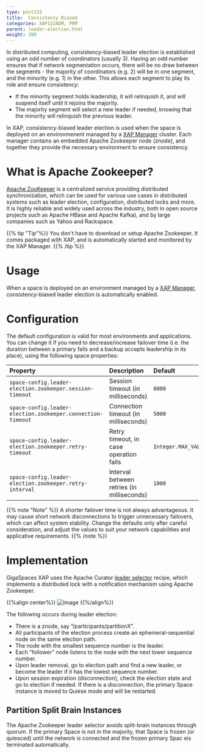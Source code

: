 ```yaml
---
type: post122
title:  Consistency Biased
categories: XAP122ADM, PRM
parent: leader-election.html
weight: 200
---
```


In distributed computing, consistency-biased leader election is established using an odd number of coordinators (usually 3). Having an odd number ensures that if network segmentation occurs, there will be no draw between the segments - the majority of coordinators (e.g. 2) will be in one segment, and the minority (e.g. 1) in the other. This allows each segment to play its role and ensure consistency:

* If the minority segment holds leadership, it will relinquish it, and will suspend itself until it rejoins the majority.
* The majority segment will select a new leader if needed, knowing that the minority will relinquish the previous leader.

In XAP, consistency-biased leader election is used when the space is deployed on an environmenent managed by a [XAP Manager](xap-manager.html) cluster. Each manager contains an embedded Apache Zookeeper node (znode), and together they provide the necessary environment to ensure consistency.

# What is Apache Zookeeper?

[Apache ZooKeeper](https://zookeeper.apache.org/) is a centralized service providing distributed synchronization, which can be used for various use cases in distributed systems such as leader election, configuration, distributed locks and more. It is highly reliable and widely used across the industry, both in open source projects such as Apache HBase and Apache Kafka), and by large companies such as Yahoo and Rackspace.

{{% tip "Tip"%}} You don't have to download or setup Apache Zookeeper. It comes packaged with XAP, and is automatically started and monitored by the XAP Manager. {{% /tip %}}

# Usage

When a space is deployed on an environment managed by a [XAP Manager](xap-manager.html), consistency-biased leader election is automatically enabled.

# Configuration

The default configuration is valid for most environments and applications. You can change it if you need to decrease/increase failover time (i.e. the duration between a primary fails and a backup accepts leadership in its place), using the following space properties:

| Property             | Description                                               | Default |
|:---------------------|:----------------------------------------------------------|:--------|
| `space-config.leader-election.zookeeper.session-timeout`                 | Session timeout (in milliseconds)    | `8000` |
| <nobr>`space-config.leader-election.zookeeper.connection-timeout`</nobr> | Connection timeout (in milliseconds) | `5000` |
| `space-config.leader-election.zookeeper.retry-timeout`                   | Retry timeout, in case operation fails | `Integer.MAX_VALUE` |
| `space-config.leader-election.zookeeper.retry-interval`                  | Interval between retries (in milliseconds) | `1000` |

{{% note "Note" %}} A shorter failover time is not always advantageous. It may cause short network disconnections to trigger unnecessary failovers, which can affect system stability. Change the defaults only after careful consideration, and adjust the values to suit your network capabilities and applicative requirements. {{% /note %}}

# Implementation

GigaSpaces XAP uses the Apache Curator [leader selector](http://curator.apache.org/curator-recipes/leader-election.html) recipe, which implements a distributed lock with a notification mechanism using Apache Zookeeper.

{{%align center%}}
![image](/attachment_files/zookeeper-based-leader-selector.png)
{{%/align%}}

The following occurs during leader election:

- There is a znode, say “/participants/partitionX".
- All participants of the election process create an ephemeral-sequential node on the same election path.
- The node with the smallest sequence number is the leader.
- Each “follower” node listens to the node with the next lower sequence number.
- Upon leader removal, go to election path and find a new leader, or become the leader if it has the lowest sequence number.
- Upon session expiration (disconnection), check the election state and go to election if needed. If there is a disconnection, the primary Space instance is moved to Quiese mode and will be restarted. 

## Partition Split Brain Instances

The Apache Zookeeper leader selector avoids split-brain instances through quorum. If the primary Space is not in the majority, that Space is frozen (or quiesced) until the network is connected and the frozen primary Spac eis terminated automatically.
